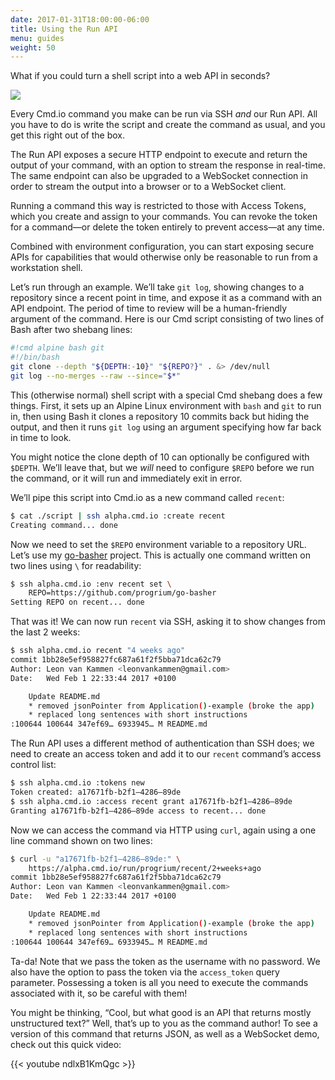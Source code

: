 ```yaml
---
date: 2017-01-31T18:00:00-06:00
title: Using the Run API
menu: guides
weight: 50
---
```


What if you could turn a shell script into a web API in seconds?

<img src="https://cdn-images-1.medium.com/max/800/1*ITLxMPLRoXrEBsd_VxHw8w.gif" />

Every Cmd.io command you make can be run via SSH *and* our Run API. All you have to do is write the script and create the command as usual, and you get this right out of the box.

The Run API exposes a secure HTTP endpoint to execute and return the output of your command, with an option to stream the response in real-time. The same endpoint can also be upgraded to a WebSocket connection in order to stream the output into a browser or to a WebSocket client.

Running a command this way is restricted to those with Access Tokens, which you create and assign to your commands. You can revoke the token for a command&mdash;or delete the token entirely to prevent access&mdash;at any time.

Combined with environment configuration, you can start exposing secure APIs for capabilities that would otherwise only be reasonable to run from a workstation shell.

Let’s run through an example. We’ll take `git log`, showing changes to a repository since a recent point in time, and expose it as a command with an API endpoint. The period of time to review will be a human-friendly argument of the command. Here is our Cmd script consisting of two lines of Bash after two shebang lines:

```sh
#!cmd alpine bash git
#!/bin/bash
git clone --depth "${DEPTH:-10}" "${REPO?}" . &> /dev/null
git log --no-merges --raw --since="$*"
```

This (otherwise normal) shell script with a special Cmd shebang does a few things. First, it sets up an Alpine Linux environment with `bash` and `git` to run in, then using Bash it clones a repository 10 commits back but hiding the output, and then it runs `git log` using an argument specifying how far back in time to look.

You might notice the clone depth of 10 can optionally be configured with `$DEPTH`. We’ll leave that, but we *will* need to configure `$REPO` before we run the command, or it will run and immediately exit in error.

We’ll pipe this script into Cmd.io as a new command called `recent`:

```sh
$ cat ./script | ssh alpha.cmd.io :create recent
Creating command... done
```

Now we need to set the `$REPO` environment variable to a repository URL. Let’s use my [go-basher](https://github.com/progrium/go-basher) project. This is actually one command written on two lines using `\` for readability:

```sh
$ ssh alpha.cmd.io :env recent set \
    REPO=https://github.com/progrium/go-basher
Setting REPO on recent... done
```

That was it! We can now run `recent` via SSH, asking it to show changes from the last 2 weeks:

```sh
$ ssh alpha.cmd.io recent "4 weeks ago"
commit 1bb28e5ef958827fc687a61f2f5bba71dca62c79
Author: Leon van Kammen <leonvankammen@gmail.com>
Date:   Wed Feb 1 22:33:44 2017 +0100

    Update README.md
    * removed jsonPointer from Application()-example (broke the app)
    * replaced long sentences with short instructions
:100644 100644 347ef69… 6933945… M README.md
```

The Run API uses a different method of authentication than SSH does; we need to create an access token and add it to our `recent` command’s access control list:

```sh
$ ssh alpha.cmd.io :tokens new
Token created: a17671fb-b2f1–4286–89de
$ ssh alpha.cmd.io :access recent grant a17671fb-b2f1–4286–89de
Granting a17671fb-b2f1–4286–89de access to recent... done
```

Now we can access the command via HTTP using `curl`, again using a one line command shown on two lines:

```sh
$ curl -u "a17671fb-b2f1–4286–89de:" \
    https://alpha.cmd.io/run/progrium/recent/2+weeks+ago
commit 1bb28e5ef958827fc687a61f2f5bba71dca62c79
Author: Leon van Kammen <leonvankammen@gmail.com>
Date:   Wed Feb 1 22:33:44 2017 +0100

    Update README.md
    * removed jsonPointer from Application()-example (broke the app)
    * replaced long sentences with short instructions
:100644 100644 347ef69… 6933945… M README.md
```

Ta-da! Note that we pass the token as the username with no password. We also have the option to pass the token via the `access_token` query parameter. Possessing a token is all you need to execute the commands associated with it, so be careful with them!

You might be thinking, “Cool, but what good is an API that returns mostly unstructured text?” Well, that’s up to you as the command author! To see a version of this command that returns JSON, as well as a WebSocket demo, check out this quick video:

{{< youtube ndlxB1KmQgc >}}
